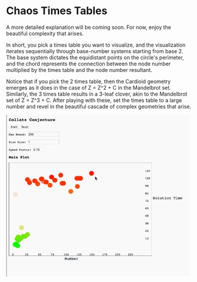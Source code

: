 # Chaos Times Tables

A more detailed explanation will be coming soon. For now, enjoy the beautiful complexity that arises.

In short, you pick a times table you want to visualize, and the visualization iterates sequentially through base-number systems starting from base 2. The base system dictates the equidistant points on the circle's perimeter, and the chord represents the connection between the node number multiplied by the times table and the node number resultant.

Notice that if you pick the 2 times table, then the Cardioid geometry emerges as it does in the case of Z = Z^2 + C in the Mandelbrot set. Similarly, the 3 times table results in a 3-leaf clover, akin to the Mandelbrot set of Z = Z^3 + C. After playing with these, set the times table to a large number and revel in the beautiful cascade of complex geometries that arise.

<img src="resources/collatz.gif" width=500></img>
